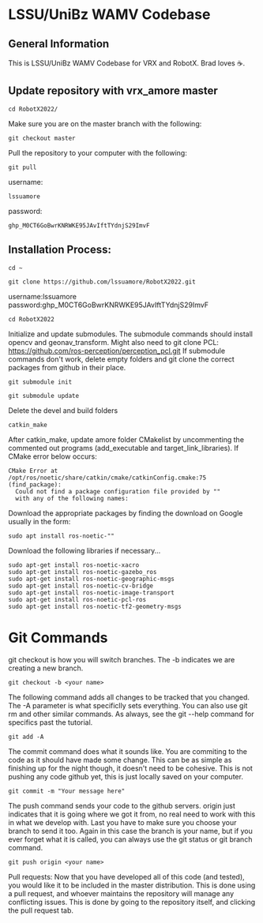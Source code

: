 # LSSU/UniBz WAMV Codebase
## General Information
This is LSSU/UniBz WAMV Codebase for VRX and RobotX. Brad loves ☕.  

## Update repository with vrx_amore master
```
cd RobotX2022/
```
Make sure you are on the master branch with the following:
```
git checkout master
```
Pull the repository to your computer with the following:
```
git pull
```
username:
```
lssuamore
```
password:
```
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
```
## Installation Process:

```
cd ~
```
```
git clone https://github.com/lssuamore/RobotX2022.git
```
username:lssuamore    password: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
```
cd RobotX2022
```
Initialize and update submodules. The submodule commands should install opencv and geonav_transform. Might also need to git clone PCL: https://github.com/ros-perception/perception_pcl.git If submodule commands don't work, delete empty folders and git clone the correct packages from github in their place.
```
git submodule init
```
```
git submodule update
```
Delete the devel and build folders
```
catkin_make
```
After catkin_make, update amore folder CMakelist by uncommenting the commented out programs (add_executable and target_link_libraries). If CMake error below occurs:
```
CMake Error at /opt/ros/noetic/share/catkin/cmake/catkinConfig.cmake:75 (find_package):
  Could not find a package configuration file provided by ""
  with any of the following names:
```
Download the appropriate packages by finding the download on Google usually in the form:
```
sudo apt install ros-noetic-""
```
Download the following libraries if necessary...
```
sudo apt-get install ros-noetic-xacro
sudo apt-get install ros-noetic-gazebo_ros
sudo apt-get install ros-noetic-geographic-msgs
sudo apt-get install ros-noetic-cv-bridge
sudo apt-get install ros-noetic-image-transport
sudo apt-get install ros-noetic-pcl-ros
sudo apt-get install ros-noetic-tf2-geometry-msgs
```

# Git Commands
git checkout is how you will switch branches. The -b indicates we are creating a new branch.
```
git checkout -b <your name>
```
The following command adds all changes to be tracked that you changed. The -A parameter is what specificlly sets everything. You can also use git rm and other similar commands. As always, see the git --help command for specifics past the tutorial.
```
git add -A
```
The commit command does what it sounds like. You are commiting to the code as it should have made some change. This can be as simple as finishing up for the night though, it doesn't need to be cohesive. This is not pushing any code github yet, this is just locally saved on your computer.
```
git commit -m "Your message here"
```
The push command sends your code to the github servers. origin just indicates that it is going where we got it from, no real need to work with this in what we develop with. Last you have to make sure you choose your branch to send it too. Again in this case the branch is your name, but if you ever forget what it is called, you can always use the git status or git branch command.
```
git push origin <your name>
```

Pull requests:
Now that you have developed all of this code (and tested), you would like it to be included in the master distribution. This is done using a pull request, and whoever maintains the repository will manage any conflicting issues. This is done by going to the repository itself, and clicking the pull request tab.
